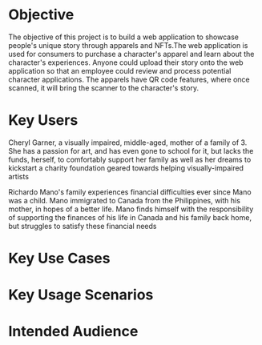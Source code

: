 # Objective 
The objective of this project is to build a web application to showcase people's unique story through apparels and NFTs.The web application is used for consumers to purchase a character's apparel and learn about the character's experiences. Anyone could upload their story onto the web application so that an employee could review and process potential character applications. The apparels have QR code features, where once scanned, it will bring the scanner to the character's story.
# Key Users
Cheryl Garner, a visually impaired, middle-aged, mother of a family of 3. She has a passion for art, and has even gone to school for it, but lacks the funds, herself, to comfortably support her family as well as her dreams to kickstart a charity foundation geared towards helping visually-impaired artists

 Richardo Mano's family experiences financial difficulties ever since Mano was a child. Mano immigrated to Canada from the Philippines, with his mother, in hopes of a better life. Mano finds himself with the responsibility of supporting the finances of his life in Canada and his family back home, but struggles to satisfy these financial needs
# Key Use Cases

# Key Usage Scenarios

# Intended Audience

